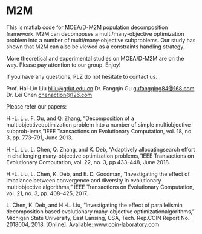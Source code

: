 # M2M
 This is matlab code for MOEA/D-M2M population decomposition framework. M2M can decomposes a multi/many-objective optimization problem into a number of multi/many-objective subproblems. Our study has shown that M2M can also be viewed as a constraints handling strategy.
 
 More theoretical and experimental studies on MOEA/D-M2M are on the way. Please pay attention to our group. Enjoy!
 
 If you have any questions, PLZ do not hesitate to contact us.
 
 Prof. Hai-Lin Liu hlliu@gdut.edu.cn
 Dr. Fangqin Gu gufangqing84@168.com
 Dr. Lei Chen chenaction@126.com
 
 Please refer our papers:
 
 H.-L.  Liu,  F.  Gu,  and  Q.  Zhang,  “Decomposition  of  a  multiobjectiveoptimization problem into a number of simple multiobjective subprob-lems,”IEEE Transactions on Evolutionary Computation, vol. 18, no. 3, pp. 773–791, June 2013.
 
 H.-L.  Liu,  L.  Chen,  Q.  Zhang,  and  K.  Deb,  “Adaptively  allocatingsearch  effort  in  challenging  many-objective  optimization  problems,”IEEE  Transactions  on  Evolutionary  Computation,  vol.  22,  no.  3,  pp.433–448, June 2018.
 
 
 H.-L. Liu, L. Chen, K. Deb, and E. D. Goodman, “Investigating the effect of imbalance between convergence and diversity in evolutionary
multiobjective algorithms,” IEEE Transactions on Evolutionary Computation, vol. 21, no. 3, pp. 408–425, 2017.

 L. Chen, K. Deb, and H.-L. Liu, “Investigating the effect of parallelismin   decomposition   based   evolutionary   many-objective   optimizationalgorithms,” Michigan State University, East Lansing, USA, Tech. Rep.COIN   Report   No.   2018004,   2018.   [Online].   Available:   www.coin-laboratory.com
